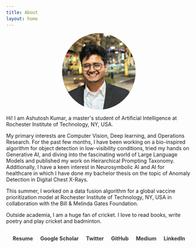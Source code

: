 ```yaml
---
title: About
layout: home
---
```


<img src="/assets/DP1.jpg" alt="Profile Picture" style="width: 200px; border-radius: 50%; display: block; margin: 0 auto;">

Hi! I am Ashutosh Kumar, a master's student of Artificial Intelligence at Rochester Institute of Technology, NY, USA.

My primary interests are Computer Vision, Deep learning, and Operations Research. For the past few months, I have been working on a bio-inspired algorithm for object detection in low-visibility conditions, tried my hands on Generative AI, and diving into the fascinating world of Large Language Models and published my work on Heirarchical Prompting Taxonomy. Additionally, I have a keen interest in Neurosymbolic AI and AI for healthcare in which I have done my bachelor thesis on the topic of Anomaly Detection in Digital Chest X-Rays.

This summer, I worked on a data fusion algorithm for a global vaccine prioritization model at Rochester Institute of Technology, NY, USA in collaboration with the Bill & Melinda Gates Foundation. 

Outside academia, I am a huge fan of cricket. I love to read books, write poetry and play cricket and badminton.

<style>
  .social-links {
    display: flex;
    justify-content: center;
    flex-wrap: wrap;
    margin-top: 30px;
  }
  .social-link {
    margin: 0 10px 10px;
    text-decoration: none;
    color: #333;
    font-weight: bold;
  }
  .social-link:hover {
    text-decoration: underline;
  }
</style>

<div class="social-links">
  <a href="https://drive.google.com/drive/u/1/folders/1dBA3fQHeeIlifONIuSzaO_WFGTCpyiu5" class="social-link" target="_blank">Resume</a>
  <a href="https://scholar.google.com/citations?hl=en&authuser=1&user=4iXjBjoAAAAJ" class="social-link" target="_blank">Google Scholar</a>
  <a href="https://twitter.com/ashu_1069" class="social-link" target="_blank">Twitter</a>
  <a href="https://github.com/ashu1069" class="social-link" target="_blank">GitHub</a>
  <a href="https://medium.com/@ashu1069" class="social-link" target="_blank">Medium</a>
  <a href="https://www.linkedin.com/in/ashutoshkumar1069/" class="social-link" target="_blank">LinkedIn</a>
</div>
